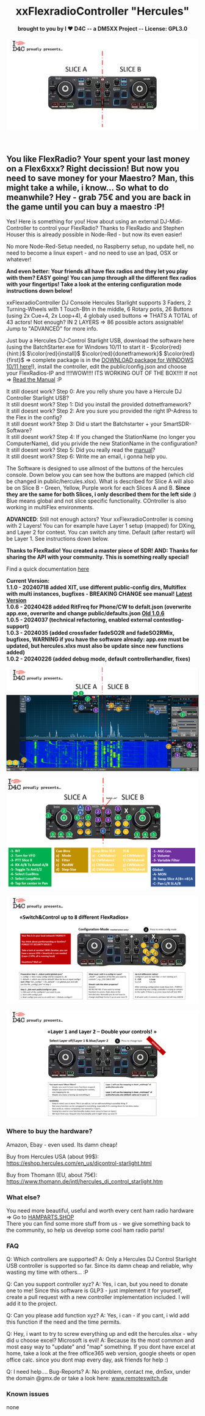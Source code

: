 <h1 align="center">xxFlexradioController "Hercules"</h1>
<h4 align="center"> brought to you by I	&#10084; D4C -- a DM5XX Project -- License: GPL3.0</h4>

![](public/xxHercules.PNG)

<p align="center">
<br>
<h2>You like FlexRadio? Your spent your last money on a Flex6xxx? Right decission! But now you need to save money for your Maestro? Man, this might take a while, i know... So what to do meanwhile? Hey - grab 75€ and you are back in the game until you can buy a maestro :P!<br></h2>
</p>

<p>
  Yes! Here is something for you! How about using an external DJ-Midi-Controller to control your FlexRadio? Thanks to FlexRadio and Stephen Houser this is already possible in Node-Red - but now its even easier!
</p>
<p>No more Node-Red-Setup needed, no Raspberry setup, no update hell, no need to become a linux expert - and no need to use an Ipad, OSX or whatever!</p> 
<p>
  <b>And even better: Your friends all have flex radios and they let you play with them? EASY going! You can jump through all the different flex radios with your fingertips! Take a look at the entering configuration mode instructions down below!</b>
</p>
<p>
xxFlexradioController DJ Console Hercules Starlight supports 3 Faders, 2 Turning-Wheels with 1 Touch-Btn in the middle, 6 Rotary potis, 26 Buttons (using 2x Cue+4, 2x Loop+4), 4 globaly used buttons => THATS A TOTAL of 43 actors! Not enough? IN 2 LAYERS => 86 possible actors assignable! Jump to "ADVANCED" for more info.
</p>
<p>
Just buy a Hercules DJ-Control Starlight USB, download the software here (using the BatchStarter.exe for Windows 10/11 to start it - $\color{red}{hint:}$ $\color{red}{install}$ $\color{red}{donetframework}$ $\color{red}{first}$ => complete package is in the <a href="https://www.hamradioland.de/rh.zip" target=_blank>DOWNLOAD package for WINDOWS 10/11 here</a>!), install the controller, edit the public/config.json and choose your FlexRadios-IP and !!!!WOW!!!! ITS WORKING OUT OF THE BOX!!!! If not => <a href="https://www.hamradioland.de/rh.pdf" target=_blank>Read the Manual</a> :P </p>
<p>It still doesnt work? Step 0: Are you relly shure you have a Hercule DJ Controller Starlight USB?
<br/>It still doesnt work? Step 1: Did you install the provided dotnetframework?
<br/>It still doesnt work? Step 2: Are you sure you provided the right IP-Adress to the Flex in the config?
<br/>It still doesnt work? Step 3: Did u start the Batchstarter + your SmartSDR-Software?
<br/>It still doesnt work? Step 4: If you changed the StationName (no longer you ComputerName), did you privide the new StationName in the configuration?
<br/>It still doesnt work? Step 5: Did you really read the <a href="https://www.hamradioland.de/rh.pdf" target=_blank>manual</a>?
<br/>It still doesnt work? Step 6: Write me an email, i gonna help you.
</p>
<p>
  The Software is designed to use allmost of the buttons of the hercules console. Down below you can see how the buttons are mapped (which cld be changed in public/hercules.xlsx). What is described for Slice A will also be on Slice B - Green, Yellow, Purple work for each Slices A and B. <b>Since they are the same for both Slices, i only described them for the left side :)</b><br/> Blue means global and not slice specific functionality. COntroller is also working in multiFlex environments. 
</p>
<p>
  <b>ADVANCED</b>: Still not enough actors?</b> Your xxFlexradioController is coming with 2 Layers! You can for example have Layer 1 setup (mapped) for DXing, and Layer 2 for contest. You can switch any time. Default (after restart) will be Layer 1. See instructions down below.
</p>
<p>
  <b>Thanks to FlexRadio! You created a master piece of SDR! AND: Thanks for sharing the API with your community. This is something really special!</b>
</p>
<p>
  Find a quick documentation  <a href="https://www.hamradioland.de/rh.pdf" target=_blank>here</a>
</p>
<p>
  <b>Current Version:<br> 
    1.1.0 - 20240718 added XIT, use different public-config dirs, Multiflex with multi instances, bugfixes - BREAKING CHANGE see manual! <a href="https://www.hamradioland.de/rh.zip" target=_blank>Latest Version</a><br>
    1.0.6 - 20240428 added RitFreq for Phone/CW to defalt.json (overwrite app.exe, overwrite and change public/defaults.json <a href="https://www.hamradioland.de/rh106.zip" target=_blank>Old 1.0.6</a><br>
    1.0.5 - 2024037 (technical refactoring, enabled external contestlog-support)<br>
    1.0.3 - 2024035 (added crossfader fadeSO2R and fadeSO2RMix, bugfixes, WARNING if you have the software already: app.exe must be updated, but hercules.xlxs must also be update since new functions added)<br>
    1.0.2 - 20240226 (added debug mode, default controllerhandler, fixes)</b>
</p>

![](public/overview.PNG)

![](public/menu.PNG)

![](public/config_flex.PNG)

![](public/layer.PNG)

### Where to buy the hardware?
Amazon, Ebay - even used. Its damn cheap!

Buy from Hercules USA (about 99$):
https://eshop.hercules.com/en_us/djcontrol-starlight.html

Buy from Thomann (EU, about 75€):
https://www.thomann.de/intl/hercules_dj_control_starlight.htm

### What else?
You need more beautiful, useful and worth every cent ham radio hardware => Go to <a href="http://hamparts.shop" target=_blank>HAMPARTS.SHOP</a></br>
There you can find some more stuff from us - we give something back to the community, so help us develop some cool ham radio parts!

### FAQ
Q: Which controllers are supported?
A: Only a Hercules DJ Control Starlight USB controller is supported so far. Since its damn cheap and reliable, why wasting my time with others... :P

Q: Can you support controller xyz?
A: Yes, i can, but you need to donate one to me! Since this software is GLP3 - just implement it for yourself, create a pull request with a new controller implementation included. I will add it to the project.

Q: Can you please add function xyz?
A: Yes, i can - if you cant, i wld add this function if the need and the time permits. 

Q: Hey, i want to try to screw everything up and edit the hercules.xlsx - why did u choose excel? Microsoft is evil!
A: Because its the most common and most easy way to "update" and "map" something. If you dont have excel at home, take a look at the free office365 web version, google sheets or open office calc. 
since you dont map every day, ask friends for help :)

Q: I need help.... Bug-Reports?
A: No problem, contact me, dm5xx, under the domain @gmx.de or take a look here: <a href="http://www.remoteswitch.de" target=_blank>www.remoteswitch.de</a>

### Known issues
none
